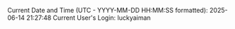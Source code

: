 Current Date and Time (UTC - YYYY-MM-DD HH:MM:SS formatted): 2025-06-14 21:27:48
Current User's Login: luckyaiman
